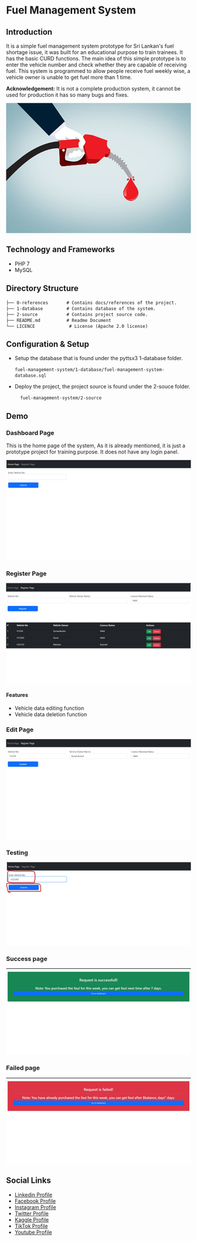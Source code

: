 # Fuel Management System

## Introduction

It is a simple fuel management system prototype for Sri Lankan's fuel shortage issue, it was built for an educational purpose to train trainees. It has the basic CURD functions. The main idea of this simple prototype is to enter the vehicle number and check whether they are capable of receiving fuel. This system is programmed to allow people receive fuel weekly wise, a vehicle owner is unable to get fuel more than 1 time.

**Acknowledgement:** It is not a complete production system, it cannot be used for production it has so many bugs and fixes.


![IMAGE](0-references/0-readme-github-content/banner-image.jpg)


## Technology and Frameworks

- PHP 7
- MySQL

## Directory Structure

```
├── 0-references       # Contains docs/references of the project.
├── 1-database         # Contains database of the system.
├── 2-source           # Contains project source code.    
├── README.md          # Readme Document
└── LICENCE             # License (Apache 2.0 license)

```

## Configuration & Setup

- Setup the database that is found under the  pyttsx3 1-database folder.

  ```
  fuel-management-system/1-database/fuel-management-system-database.sql
  ```

- Deploy the project, the project source is found under the 2-souce folder.

  ```
    fuel-management-system/2-source
  ```


## Demo

### Dashboard Page

This is the home page of the system, As it is already mentioned, it is just a prototype project for training purpose. It does not have any login panel.

![IMAGE](0-references/0-readme-github-content/0-home-page.jpg)

### Register Page


![IMAGE](0-references/0-readme-github-content/2-register-page.jpg)

#### Features

- Vehicle data editing function
- Vehicle data deletion function

### Edit Page

![IMAGE](0-references/0-readme-github-content/3-edit-page.jpg)

### Testing

![IMAGE](0-references/0-readme-github-content/usage.jpg)

### Success page

![IMAGE](0-references/0-readme-github-content/4-fuel-success-page.jpg)


### Failed page

![IMAGE](0-references/0-readme-github-content/5-fuel-failed-page.jpg)


## Social Links

* [Linkedin Profile](https://www.linkedin.com/in/gunarakulangunaretnam)
* [Facebook Profile](https://www.facebook.com/gunarakulangunaratnam)
* [Instagram Profile](https://www.instagram.com/gunarakulangunaretnam)
* [Twitter Profile ](https://twitter.com/gunarakulangr)
* [Kaggle Profile](https://www.kaggle.com/gunarakulangr)
* [TikTok Profile](https://www.tiktok.com/@gunarakulangunaretnam)
* [Youtube Profile](https://www.youtube.com/channel/UCMWkED5sabgVZSCKjZuRJXA)

